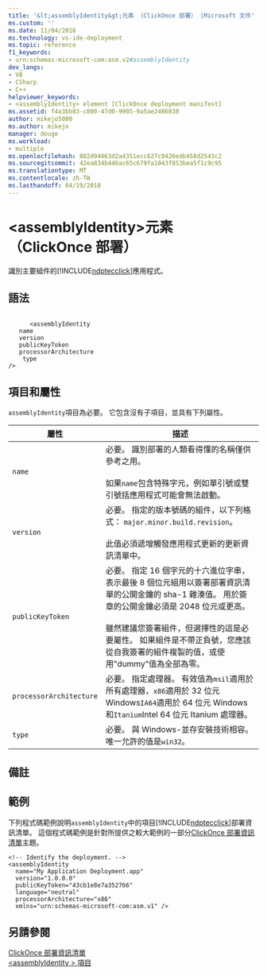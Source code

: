 ```yaml
---
title: '&lt;assemblyIdentity&gt;元素 （ClickOnce 部署） |Microsoft 文件'
ms.custom: ''
ms.date: 11/04/2016
ms.technology: vs-ide-deployment
ms.topic: reference
f1_keywords:
- urn:schemas-microsoft-com:asm.v2#assemblyIdentity
dev_langs:
- VB
- CSharp
- C++
helpviewer_keywords:
- <assemblyIdentity> element [ClickOnce deployment manifest]
ms.assetid: f4a3bb83-c800-47d0-9905-9a5ae2486838
author: mikejo5000
ms.author: mikejo
manager: douge
ms.workload:
- multiple
ms.openlocfilehash: 802d94063d2a4351ecc627c9426edb458d2543c2
ms.sourcegitcommit: 42ea834b446ac65c679fa1043f853bea5f1c9c95
ms.translationtype: MT
ms.contentlocale: zh-TW
ms.lasthandoff: 04/19/2018
---
```

# <a name="ltassemblyidentitygt-element-clickonce-deployment"></a>&lt;assemblyIdentity&gt;元素 （ClickOnce 部署）
識別主要組件的[!INCLUDE[ndptecclick](../deployment/includes/ndptecclick_md.md)]應用程式。  
  
## <a name="syntax"></a>語法  
  
```  
  
      <assemblyIdentity    
   name   
   version  
   publicKeyToken  
   processorArchitecture  
    type  
/>  
```  
  
## <a name="elements-and-attributes"></a>項目和屬性  
 `assemblyIdentity`項目為必要。 它包含沒有子項目，並具有下列屬性。  
  
|屬性|描述|  
|---------------|-----------------|  
|`name`|必要。 識別部署的人類看得懂的名稱僅供參考之用。<br /><br /> 如果`name`包含特殊字元，例如單引號或雙引號括應用程式可能會無法啟動。|  
|`version`|必要。 指定的版本號碼的組件，以下列格式： `major.minor.build.revision`。<br /><br /> 此值必須遞增觸發應用程式更新的更新資訊清單中。|  
|`publicKeyToken`|必要。 指定 16 個字元的十六進位字串，表示最後 8 個位元組用以簽署部署資訊清單的公開金鑰的 sha-1 雜湊值。 用於簽章的公開金鑰必須是 2048 位元或更高。<br /><br /> 雖然建議您簽署組件，但選擇性的這是必要屬性。 如果組件是不帶正負號，您應該從自我簽署的組件複製的值，或使用"dummy"值為全部為零。|  
|`processorArchitecture`|必要。 指定處理器。 有效值為`msil`適用於所有處理器，`x86`適用於 32 位元 Windows`IA64`適用於 64 位元 Windows 和`Itanium`Intel 64 位元 Itanium 處理器。|  
|`type`|必要。 與 Windows-並存安裝技術相容。 唯一允許的值是`win32`。|  
  
## <a name="remarks"></a>備註  
  
## <a name="example"></a>範例  
 下列程式碼範例說明`assemblyIdentity`中的項目[!INCLUDE[ndptecclick](../deployment/includes/ndptecclick_md.md)]部署資訊清單。 這個程式碼範例是針對所提供之較大範例的一部分[ClickOnce 部署資訊清單](../deployment/clickonce-deployment-manifest.md)主題。  
  
```  
<!-- Identify the deployment. -->  
<assemblyIdentity   
  name="My Application Deployment.app"  
  version="1.0.0.0"  
  publicKeyToken="43cb1e8e7a352766"  
  language="neutral"  
  processorArchitecture="x86"  
  xmlns="urn:schemas-microsoft-com:asm.v1" />  
```  
  
## <a name="see-also"></a>另請參閱  
 [ClickOnce 部署資訊清單](../deployment/clickonce-deployment-manifest.md)   
 [\<assemblyIdentity > 項目](../deployment/assemblyidentity-element-clickonce-application.md)